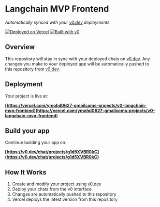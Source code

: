 # Langchain MVP Frontend

*Automatically synced with your [v0.dev](https://v0.dev) deployments*

[![Deployed on Vercel](https://img.shields.io/badge/Deployed%20on-Vercel-black?style=for-the-badge&logo=vercel)](https://vercel.com/ymohd0627-gmailcoms-projects/v0-langchain-mvp-frontend)
[![Built with v0](https://img.shields.io/badge/Built%20with-v0.dev-black?style=for-the-badge)](https://v0.dev/chat/projects/g1d5XVBR0kC)

## Overview

This repository will stay in sync with your deployed chats on [v0.dev](https://v0.dev).
Any changes you make to your deployed app will be automatically pushed to this repository from [v0.dev](https://v0.dev).

## Deployment

Your project is live at:

**[https://vercel.com/ymohd0627-gmailcoms-projects/v0-langchain-mvp-frontend](https://vercel.com/ymohd0627-gmailcoms-projects/v0-langchain-mvp-frontend)**

## Build your app

Continue building your app on:

**[https://v0.dev/chat/projects/g1d5XVBR0kC](https://v0.dev/chat/projects/g1d5XVBR0kC)**

## How It Works

1. Create and modify your project using [v0.dev](https://v0.dev)
2. Deploy your chats from the v0 interface
3. Changes are automatically pushed to this repository
4. Vercel deploys the latest version from this repository
